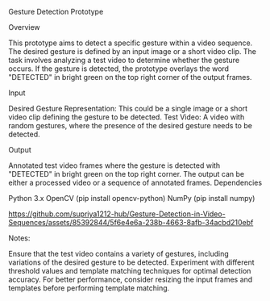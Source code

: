 
Gesture Detection Prototype

Overview

This prototype aims to detect a specific gesture within a video sequence. The desired gesture is defined by an input image or a short video clip. The task involves analyzing a test video to determine whether the gesture occurs. If the gesture is detected, the prototype overlays the word "DETECTED" in bright green on the top right corner of the output frames.

Input

Desired Gesture Representation: This could be a single image or a short video clip defining the gesture to be detected.
Test Video: A video with random gestures, where the presence of the desired gesture needs to be detected.

Output

Annotated test video frames where the gesture is detected with "DETECTED" in bright green on the top right corner.
The output can be either a processed video or a sequence of annotated frames.
Dependencies

Python 3.x
OpenCV (pip install opencv-python)
NumPy (pip install numpy)


https://github.com/supriya1212-hub/Gesture-Detection-in-Video-Sequences/assets/85392844/5f6e4e6a-238b-4663-8afb-34acbd210ebf


Notes: 

Ensure that the test video contains a variety of gestures, including variations of the desired gesture to be detected.
Experiment with different threshold values and template matching techniques for optimal detection accuracy.
For better performance, consider resizing the input frames and templates before performing template matching.
